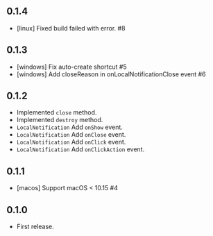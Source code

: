 ## 0.1.4

* [linux] Fixed build failed with error. #8

## 0.1.3

* [windows] Fix auto-create shortcut #5
* [windows] Add closeReason in onLocalNotificationClose event #6

## 0.1.2

* Implemented `close` method.
* Implemented `destroy` method.
* `LocalNotification` Add `onShow` event.
* `LocalNotification` Add `onClose` event.
* `LocalNotification` Add `onClick` event.
* `LocalNotification` Add `onClickAction` event.

## 0.1.1

* [macos] Support macOS < 10.15 #4

## 0.1.0

* First release.
